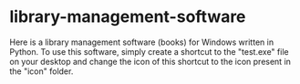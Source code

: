 # library-management-software
Here is a library management software (books) for Windows written in Python.
To use this software, simply create a shortcut to the "test.exe" file on your desktop and change the icon of this shortcut to the icon present in the "icon" folder.
